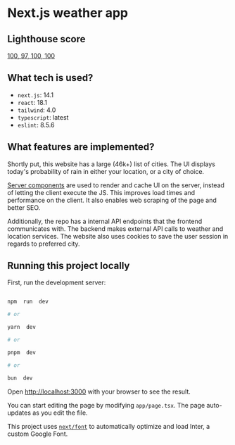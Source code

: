 # Next.js weather app

## Lighthouse score

[100, 97, 100, 100](https://github.com/tarekfb/will-it-rain/assets/56593098/b4ae0fda-d605-43ae-b2c4-a99322b54ebd)


## What tech is used?

- `next.js`: 14.1
- `react`: 18.1
- `tailwind`: 4.0
- `typescript`: latest
- `eslint`: 8.5.6

## What features are implemented?

Shortly put, this website has a large (46k+) list of cities. The UI displays today's probability of rain in either your location, or a city of choice.

[Server components](https://nextjs.org/docs/app/building-your-application/rendering/server-components) are used to render and cache UI on the server, instead of letting the client execute the JS. This improves load times and performance on the client. It also enables web scraping of the page and better SEO.

Additionally, the repo has a internal API endpoints that the frontend communicates with. The backend makes external API calls to weather and location services. The website also uses cookies to save the user session in regards to preferred city.

## Running this project locally

First, run the development server:

```bash

npm  run  dev

# or

yarn  dev

# or

pnpm  dev

# or

bun  dev

```

Open [http://localhost:3000](http://localhost:3000) with your browser to see the result.

You can start editing the page by modifying `app/page.tsx`. The page auto-updates as you edit the file.

This project uses [`next/font`](https://nextjs.org/docs/basic-features/font-optimization) to automatically optimize and load Inter, a custom Google Font.
